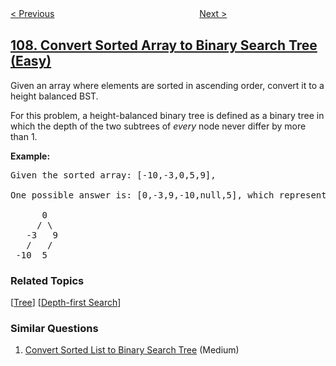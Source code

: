 <!--|This file generated by command(leetcode description); DO NOT EDIT.    |-->
<!--+----------------------------------------------------------------------+-->
<!--|@author    openset <openset.wang@gmail.com>                           |-->
<!--|@link      https://github.com/openset                                 |-->
<!--|@home      https://github.com/openset/leetcode                        |-->
<!--+----------------------------------------------------------------------+-->

[< Previous](../binary-tree-level-order-traversal-ii "Binary Tree Level Order Traversal II")
　　　　　　　　　　　　　　　　
[Next >](../convert-sorted-list-to-binary-search-tree "Convert Sorted List to Binary Search Tree")

## [108. Convert Sorted Array to Binary Search Tree (Easy)](https://leetcode.com/problems/convert-sorted-array-to-binary-search-tree "将有序数组转换为二叉搜索树")

<p>Given an array where elements are sorted in ascending order, convert it to a height balanced BST.</p>

<p>For this problem, a height-balanced binary tree is defined as a binary tree in which the depth of the two subtrees of <em>every</em> node never differ by more than 1.</p>

<p><strong>Example:</strong></p>

<pre>
Given the sorted array: [-10,-3,0,5,9],

One possible answer is: [0,-3,9,-10,null,5], which represents the following height balanced BST:

      0
     / \
   -3   9
   /   /
 -10  5
</pre>

### Related Topics
  [[Tree](../../tag/tree/README.md)]
  [[Depth-first Search](../../tag/depth-first-search/README.md)]

### Similar Questions
  1. [Convert Sorted List to Binary Search Tree](../convert-sorted-list-to-binary-search-tree) (Medium)
